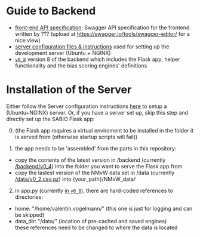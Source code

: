 # Guide to Backend

 - [front-end API specification](/backend/API_v0.1.4.yml): Swagger API specification for the frontend written by ??? (upload at https://swagger.io/tools/swagger-editor/ for a nice view)
 - [server configuration files & instructions](/backend/server_config/) used for setting up the development server (Ubuntu + NGINX)
 - [`v0_8`](/backend/v0_8/) version 8 of the backend which includes the Flask app, helper functionality and the bias scoring engines' definitions



# Installation of the Server 

Either follow the Server configuration instructions [here](/backend/server_config/Server_installation_instructions.md) to setup a (Ubuntu+NGINX) server. Or, if you have a server set up, skip this step and directly set up the SABIO Flask app:

 0. (the Flask app requires a virtual enviroment to be installed in the folder it is served from (otherwise startup scripts will fail))

 1. the app needs to be 'assembled' from the parts in this repository:
   - copy the contents of the latest version in /backend (currently [/backend/v0_4](v0.4)) into the folder you want to serve the Flask app from
   - copy the lastest version of the NMvW data set in /data (currently [/data/v0_2.csv.gz](v0.2)) into {your_path}/NMvW_data/
 
 
 2. in app.py (currently [in `v0_8`](/backend/v0_4/app.py)), there are hard-coded references to directories:
  - home: "/home/valentin.vogelmann/" (this one is just for logging and can be skipped)
  - data_dir: "/data/" (location of pre-cached and saved engines)  
    these references need to be changed to where the data is located
